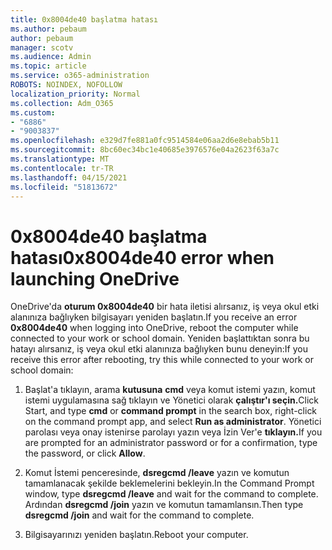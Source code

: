 ```yaml
---
title: 0x8004de40 başlatma hatası
ms.author: pebaum
author: pebaum
manager: scotv
ms.audience: Admin
ms.topic: article
ms.service: o365-administration
ROBOTS: NOINDEX, NOFOLLOW
localization_priority: Normal
ms.collection: Adm_O365
ms.custom:
- "6886"
- "9003837"
ms.openlocfilehash: e329d7fe881a0fc9514584e06aa2d6e8ebab5b11
ms.sourcegitcommit: 8bc60ec34bc1e40685e3976576e04a2623f63a7c
ms.translationtype: MT
ms.contentlocale: tr-TR
ms.lasthandoff: 04/15/2021
ms.locfileid: "51813672"
---
```

# <a name="0x8004de40-error-when-launching-onedrive"></a><span data-ttu-id="7133d-102">0x8004de40 başlatma hatası</span><span class="sxs-lookup"><span data-stu-id="7133d-102">0x8004de40 error when launching OneDrive</span></span>

<span data-ttu-id="7133d-103">OneDrive'da **oturum 0x8004de40** bir hata iletisi alırsanız, iş veya okul etki alanınıza bağlıyken bilgisayarı yeniden başlatın.</span><span class="sxs-lookup"><span data-stu-id="7133d-103">If you receive an error **0x8004de40** when  logging into OneDrive, reboot the computer while connected to your work or school domain.</span></span> <span data-ttu-id="7133d-104">Yeniden başlattıktan sonra bu hatayı alırsanız, iş veya okul etki alanınıza bağlıyken bunu deneyin:</span><span class="sxs-lookup"><span data-stu-id="7133d-104">If you receive this error after rebooting, try this while connected to your work or school domain:</span></span>

1. <span data-ttu-id="7133d-105">Başlat'a tıklayın, arama **kutusuna** **cmd** veya komut istemi yazın, komut istemi uygulamasına sağ tıklayın ve Yönetici olarak **çalıştır'ı seçin.**</span><span class="sxs-lookup"><span data-stu-id="7133d-105">Click Start, and type **cmd** or **command prompt**  in the search  box, right-click on the command prompt app, and select  **Run as administrator**.</span></span> <span data-ttu-id="7133d-106">Yönetici parolası veya onay istenirse parolayı yazın veya İzin Ver'e **tıklayın.**</span><span class="sxs-lookup"><span data-stu-id="7133d-106">If you are prompted for an administrator password or for a confirmation, type the password, or click **Allow**.</span></span>  

2. <span data-ttu-id="7133d-107">Komut İstemi penceresinde, **dsregcmd /leave**  yazın ve komutun tamamlanacak şekilde beklemelerini bekleyin.</span><span class="sxs-lookup"><span data-stu-id="7133d-107">In the Command Prompt window, type **dsregcmd /leave**  and wait for the command to complete.</span></span> <span data-ttu-id="7133d-108">Ardından **dsregcmd /join** yazın ve komutun tamamlansın.</span><span class="sxs-lookup"><span data-stu-id="7133d-108">Then type **dsregcmd /join** and wait for the command to complete.</span></span>
3. <span data-ttu-id="7133d-109">Bilgisayarınızı yeniden başlatın.</span><span class="sxs-lookup"><span data-stu-id="7133d-109">Reboot your computer.</span></span>

